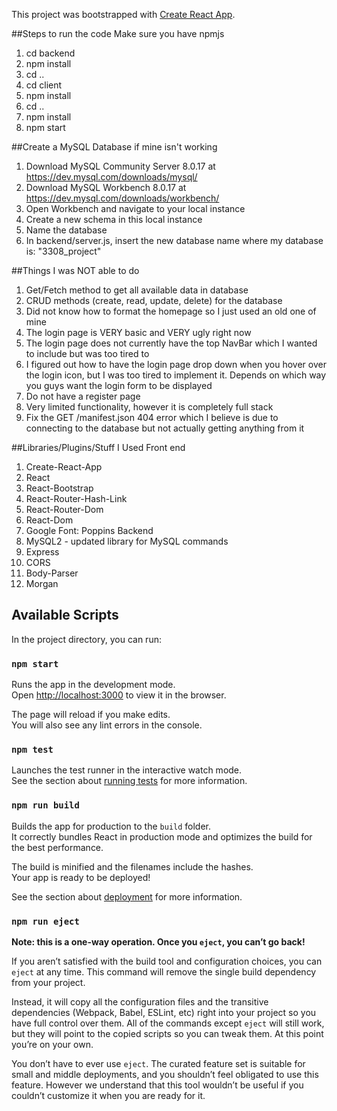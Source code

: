This project was bootstrapped with [Create React App](https://github.com/facebook/create-react-app).

##Steps to run the code
Make sure you have npmjs
1. cd backend
2. npm install
3. cd ..
4. cd client
5. npm install
6. cd ..
7. npm install
8. npm start

##Create a MySQL Database if mine isn't working
1. Download MySQL Community Server 8.0.17 at https://dev.mysql.com/downloads/mysql/
2. Download MySQL Workbench 8.0.17 at https://dev.mysql.com/downloads/workbench/
3. Open Workbench and navigate to your local instance
4. Create a new schema in this local instance
5. Name the database
6. In backend/server.js, insert the new database name where my database is: "3308_project"

##Things I was NOT able to do
1. Get/Fetch method to get all available data in database
2. CRUD methods (create, read, update, delete) for the database
3. Did not know how to format the homepage so I just used an old one of mine
4. The login page is VERY basic and VERY ugly right now
5. The login page does not currently have the top NavBar which I wanted to include but was too tired to
6. I figured out how to have the login page drop down when you hover over the login icon, but I was too tired to implement it. Depends on which way you guys want the login form to be displayed
7. Do not have a register page
8. Very limited functionality, however it is completely full stack
9. Fix the GET /manifest.json 404 error which I believe is due to connecting to the database but not actually getting anything from it

##Libraries/Plugins/Stuff I Used
Front end
1. Create-React-App
2. React
3. React-Bootstrap
4. React-Router-Hash-Link
5. React-Router-Dom
6. React-Dom
7. Google Font: Poppins
Backend
1. MySQL2 - updated library for MySQL commands
2. Express
3. CORS
4. Body-Parser
5. Morgan


## Available Scripts

In the project directory, you can run:

### `npm start`

Runs the app in the development mode.<br />
Open [http://localhost:3000](http://localhost:3000) to view it in the browser.

The page will reload if you make edits.<br />
You will also see any lint errors in the console.

### `npm test`

Launches the test runner in the interactive watch mode.<br />
See the section about [running tests](https://facebook.github.io/create-react-app/docs/running-tests) for more information.

### `npm run build`

Builds the app for production to the `build` folder.<br />
It correctly bundles React in production mode and optimizes the build for the best performance.

The build is minified and the filenames include the hashes.<br />
Your app is ready to be deployed!

See the section about [deployment](https://facebook.github.io/create-react-app/docs/deployment) for more information.

### `npm run eject`

**Note: this is a one-way operation. Once you `eject`, you can’t go back!**

If you aren’t satisfied with the build tool and configuration choices, you can `eject` at any time. This command will remove the single build dependency from your project.

Instead, it will copy all the configuration files and the transitive dependencies (Webpack, Babel, ESLint, etc) right into your project so you have full control over them. All of the commands except `eject` will still work, but they will point to the copied scripts so you can tweak them. At this point you’re on your own.

You don’t have to ever use `eject`. The curated feature set is suitable for small and middle deployments, and you shouldn’t feel obligated to use this feature. However we understand that this tool wouldn’t be useful if you couldn’t customize it when you are ready for it.



